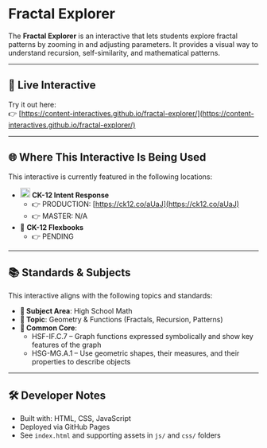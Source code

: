 # Fractal Explorer

The **Fractal Explorer** is an interactive that lets students explore fractal patterns by zooming in and adjusting parameters. It provides a visual way to understand recursion, self-similarity, and mathematical patterns.

---

## 🔗 Live Interactive

Try it out here:  
👉 [https://content-interactives.github.io/fractal-explorer/](https://content-interactives.github.io/fractal-explorer/)

---

## 🌐 Where This Interactive Is Being Used

This interactive is currently featured in the following locations:

- <img width="20" height="20" alt="image" src="https://github.com/user-attachments/assets/5d12571f-8e12-4441-98ab-c0bc94069a96" /> **CK-12 Intent Response**  
  - 👉 PRODUCTION: [https://ck12.co/aUaJ](https://ck12.co/aUaJ)
  - 👉 MASTER: N/A  
- 📘 **CK-12 Flexbooks**
  - 👉 PENDING

---

## 📚 Standards & Subjects

This interactive aligns with the following topics and standards:

- **📂 Subject Area**: High School Math  
- **🧮 Topic**: Geometry & Functions (Fractals, Recursion, Patterns)  
- **📏 Common Core**:  
  - HSF-IF.C.7 – Graph functions expressed symbolically and show key features of the graph  
  - HSG-MG.A.1 – Use geometric shapes, their measures, and their properties to describe objects

---

## 🛠️ Developer Notes

- Built with: HTML, CSS, JavaScript  
- Deployed via GitHub Pages  
- See `index.html` and supporting assets in `js/` and `css/` folders
